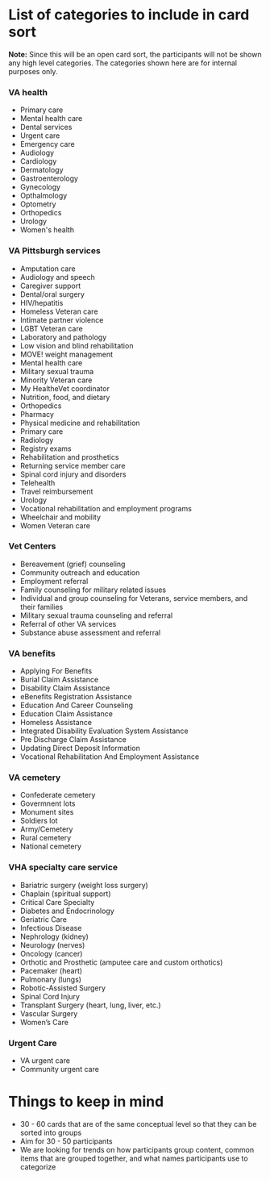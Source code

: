 # List of categories to include in card sort

**Note:** Since this will be an open card sort, the participants will not be shown any high level categories. The categories shown here are for internal purposes only.

### VA health
- Primary care
- Mental health care
- Dental services
- Urgent care
- Emergency care
- Audiology
- Cardiology
- Dermatology
- Gastroenterology
- Gynecology
- Opthalmology
- Optometry
- Orthopedics
- Urology
- Women's health

### VA Pittsburgh services
- Amputation care
- Audiology and speech
- Caregiver support
- Dental/oral surgery
- HIV/hepatitis
- Homeless Veteran care
- Intimate partner violence
- LGBT Veteran care
- Laboratory and pathology
- Low vision and blind rehabilitation
- MOVE! weight management
- Mental health care
- Military sexual trauma
- Minority Veteran care
- My HealtheVet coordinator
- Nutrition, food, and dietary
- Orthopedics
- Pharmacy
- Physical medicine and rehabilitation
- Primary care
- Radiology
- Registry exams
- Rehabilitation and prosthetics
- Returning service member care
- Spinal cord injury and disorders
- Telehealth
- Travel reimbursement
- Urology
- Vocational rehabilitation and employment programs
- Wheelchair and mobility
- Women Veteran care

### Vet Centers
- Bereavement (grief) counseling
- Community outreach and education
- Employment referral
- Family counseling for military related issues
- Individual and group counseling for Veterans, service members, and their families
- Military sexual trauma counseling and referral
- Referral of other VA services
- Substance abuse assessment and referral

### VA benefits
- Applying For Benefits
- Burial Claim Assistance
- Disability Claim Assistance
- eBenefits Registration Assistance
- Education And Career Counseling
- Education Claim Assistance
- Homeless Assistance
- Integrated Disability Evaluation System Assistance
- Pre Discharge Claim Assistance
- Updating Direct Deposit Information
- Vocational Rehabilitation And Employment Assistance

### VA cemetery
- Confederate cemetery
- Govermnent lots
- Monument sites
- Soldiers lot
- Army/Cemetery
- Rural cemetery
- National cemetery

### VHA specialty care service
- Bariatric surgery (weight loss surgery)
- Chaplain (spiritual support)
- Critical Care Specialty
- Diabetes and Endocrinology
- Geriatric Care
- Infectious Disease
- Nephrology (kidney)
- Neurology (nerves)
- Oncology (cancer)
- Orthotic and Prosthetic (amputee care and custom orthotics)
- Pacemaker (heart)
- Pulmonary (lungs)
- Robotic-Assisted Surgery
- Spinal Cord Injury
- Transplant Surgery (heart, lung, liver, etc.)
- Vascular Surgery
- Women’s Care

### Urgent Care
- VA urgent care
- Community urgent care

# Things to keep in mind

- 30 - 60 cards that are of the same conceptual level so that they can be sorted into groups
- Aim for 30 - 50 participants
- We are looking for trends on how participants group content, common items that are grouped together, and what names participants use to categorize
